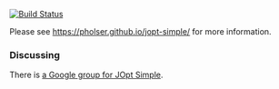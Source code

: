 [![Build Status](https://travis-ci.org/jopt-simple/jopt-simple.svg?branch=master)](https://travis-ci.org/jopt-simple/jopt-simple)

Please see https://pholser.github.io/jopt-simple/ for more information.

### Discussing

There is [a Google group for JOpt Simple](https://groups.google.com/d/forum/jopt-simple).

